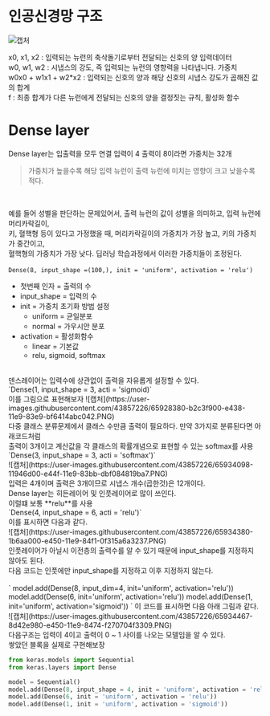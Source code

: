 # 인공신경망 구조
![캡처](https://user-images.githubusercontent.com/43857226/65927884-80b19780-e436-11e9-9676-71006fc7dd2e.PNG)
</br>

x0, x1, x2 : 입력되는 뉴런의 축삭돌기로부터 전달되는 신호의 양 입력데이터</br>
w0, w1, w2 : 시냅스의 강도, 즉 입력되는 뉴런의 영향력을 나타냅니다. 가중치</br>
w0x0 + w1x1 + w2*x2 : 입력되는 신호의 양과 해당 신호의 시냅스 강도가 곱해진 값의 합계</br>
f : 최종 합계가 다른 뉴런에게 전달되는 신호의 양을 결정짓는 규칙, 활성화 함수</br>

# Dense layer
Dense layer는 입출력을 모두 연결 입력이 4 출력이 8이라면 가중치는 32개 </br>
> 가중치가 높을수록 해당 입력 뉴런이 출력 뉴런에 미치는 영향이 크고 낮을수록 적다. </br>
</br>

예를 들어 성별을 판단하는 문제있어서, 출력 뉴런의 값이 성별을 의미하고, 입력 뉴런에 머리카락길이, </br>
키, 혈핵형 등이 있다고 가정했을 때, 머리카락길이의 가중치가 가장 높고, 키의 가중치가 중간이고, </br>
혈핵형의 가중치가 가장 낮다. 딥러닝 학습과정에서 이러한 가중치들이 조정된다.</br>
</br>
`Dense(8, input_shape =(100,), init = 'uniform', activation = 'relu')`
</br>
* 첫번째 인자 = 출력의 수</br>
* input_shape = 입력의 수</br>
* init =  가중치 초기화 방법 설정</br>
  * uniform = 균일분포
  * normal = 가우시안 분포
* activation = 활성화함수
  * linear = 기본값
  * relu, sigmoid, softmax
  
</br>
덴스레이어는 입력수에 상관없이 출력을 자유롭게 설정할 수 있다. </br>
`Dense(1, input_shape = 3, acti = 'sigmoid)`
</br>
이를 그림으로 표현해보자
![캡처](https://user-images.githubusercontent.com/43857226/65928380-b2c3f900-e438-11e9-83e9-bf6414abc042.PNG)
</br> 
다중 클래스 분류문제에서 클래스 수만큼 출력이 필요하다. 만약 3가지로 분류된다면 아래코드처럼</br>
출력이 3개이고 계산값을 각 클래스의 확률개념으로 표현할 수 있는 softmax를 사용 </br>
`Dense(3, input_shape = 3, acti = 'softmax')`
</br>
![캡처](https://user-images.githubusercontent.com/43857226/65934098-11946d00-e44f-11e9-83bb-dbf084819ba7.PNG)
</br>
입력은 4개이며 출력은 3개이므로 시냅스 개수(곱한것)은 12개이다. </br>
Dense layer는 히든레이어 및 인풋레이어로 많이 쓰인다. </br>
이럴떄 보통 **relu**를 사용 </br>
`Dense(4, input_shape = 6, acti = 'relu')`
</br>
이를 표시하면 다음과 같다. </br>
![캡처](https://user-images.githubusercontent.com/43857226/65934380-1b6aa000-e450-11e9-84f1-0f315a6a3237.PNG)
</br>
인풋레이어가 아닐시 이전층의 출력수를 알 수 있기 때문에 input_shape를 지정하지 않아도 된다. </br>
다음 코드는 인풋에만 input_shape를 지정하고 이후 지정하지 않는다. </br>
</br>
`
model.add(Dense(8, input_dim=4, init='uniform', activation='relu'))
model.add(Dense(6, init='uniform', activation='relu'))
model.add(Dense(1, init='uniform', activation='sigmoid'))
`
이 코드를 표시하면 다음 아래 그림과 같다. </br>
![캡처](https://user-images.githubusercontent.com/43857226/65934467-8d42e980-e450-11e9-8474-f270704f3309.PNG)
</br>
다음구조는 입력이 4이고 출력이 0 ~ 1 사이를 나오는 모델임을 알 수 있다.</br>
쌓았던 블록을 실제로 구현해보장 </br> 

```python
from keras.models import Sequential
from keras.layers import Dense

model = Sequential()
model.add(Dense(8, input_shape = 4, init = 'uniform', activation = 'relu'))
model.add(Dense(6, init = 'uniform', activation = 'relu'))
model.add(Dense(1, init = 'uniform', activation = 'sigmoid'))
```



